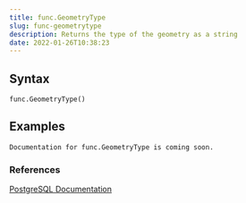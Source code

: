 ```yaml
---
title: func.GeometryType
slug: func-geometrytype
description: Returns the type of the geometry as a string
date: 2022-01-26T10:38:23
---
```



## Syntax



```
func.GeometryType()
```


## Examples



```
Documentation for func.GeometryType is coming soon.
```


### References


[PostgreSQL Documentation](https://postgis.net/docs/GeometryType.html)

